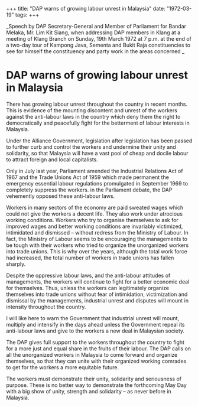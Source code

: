 +++ 
title: "DAP warns of growing labour unrest in Malaysia"
date: "1972-03-19"
tags:
+++

_Speech by DAP Secretary-General and Member of Parliament for Bandar Melaka, Mr. Lim Kit Siang, when addressing DAP members in Klang at a meeting of Klang Branch on Sunday, 19th March 1972 at 7 p.m. at the end of a two-day tour of Kampong Java, Sementa and Bukit Raja constituencies to see for himself the constituency and party work in the areas concerned		_

# DAP warns of growing labour unrest in Malaysia

There has growing labour unrest throughout the country in recent months. This is evidence of the mounting discontent and unrest of the workers against the anti-labour laws in the country which deny them the right to democratically and peacefully fight for the betterment of labour interests in Malaysia.</u>

Under the Alliance Government, legislation after legislation has been passed to further curb and control the workers and undermine their unity and solidarity, so that Malaysia will have a vast pool of cheap and docile labour to attract foreign and local capitalists.

Only in July last year, Parliament amended the Industrial Relations Act of 1967 and the Trade Unions Act of 1959 which made permanent the emergency essential labour regulations promulgated in September 1969 to completely suppress the workers. in the Parliament debate, the DAP vehemently opposed these anti-labour laws.

Workers in many sectors of the economy are paid sweated wages which could not give the workers a decent life. They also work under atrocious working conditions. Workers who try to organise themselves to ask for improved wages and better working conditions are invariably victimized, intimidated and dismissed – without redress from the Ministry of Labour. In fact, the Ministry of Labour seems to be encouraging the managements to be tough with their workers who tried to organize the unorganized workers into trade unions. This is why over the years, although the total work force had increased, the total number of workers in trade unions has fallen sharply.

Despite the oppressive labour laws, and the anti-labour attitudes of managements, the workers will continue to fight for a better economic deal for themselves. Thus, unless the workers can legitimately organize themselves into trade unions without fear of intimidation, victimization and dismissal by the managements, industrial unrest and disputes will mount in intensity throughout the country.

I will like here to warn the Government that industrial unrest will mount, multiply and intensify in the days ahead unless the Government repeal its anti-labour laws and give to the workers a new deal in Malaysian society.

The DAP gives full support to the workers throughout the country to fight for a more just and equal share in the fruits of their labour. The DAP calls on all the unorganized workers in Malaysia to come forward and organize themselves, so that they can unite with their organized working comrades to get for the workers a more equitable future.

The workers must demonstrate their unity, solidarity and seriousness of purpose. These is no better way to demonstrate the forthcoming May Day with a big show of unity, strength and solidarity – as never before in Malaysia.
 
